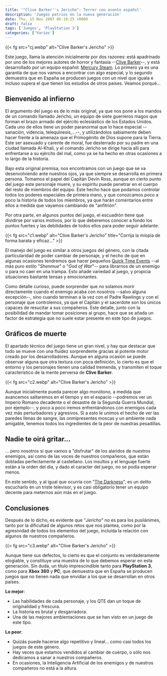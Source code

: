 ```yaml
---
title: '"Clive Barker''s Jericho": Terror con acento español'
description: 'Juegos patrios en la nueva generación'
date: Thu, 15 Nov 2007 06:19:25 +0000
draft: false
tags: ['Juegos', 'PlayStation 3']
categories: ['Varios']
---
```


{{< fg src="cj.webp" alt="Clive Barker's Jericho" >}}

Este juego, llama la atención inicialmente por dos razones: está apadrinado por uno de los mejores autores de horror y fantasía --[Clive Barker](http://es.wikipedia.org/wiki/Clive_Barker)--, y está desarrollado por un equipo español: [Mercury Steam](http://www.mercurysteam.com/). Lo primero ya es una garantía de que nos vamos a encontrar con algo especial, y lo segundo demuestra que en España se producen juegos con un nivel que iguala e incluso supera el que tienen los estudios de otros países. Veamos porqué...

## Bienvenido al infierno

El argumento del juego es de lo más original, ya que nos pone a los mandos de un comando llamado Jericho, un equipo de siete guerreros magos que forman el brazo armado del ejército eclesiástico de los Estados Unidos. Cada uno de ellos tiene un poder paranormal que lo hace especial --sanación, videncia, telequinesis,...--, y utilizándolos sabiamente deben hacer frente a la amenaza que el Primogénito de Dios supone para la Tierra. Este ser asexuado y carente de moral, fue desterrado por su padre en una ciudad llamada Al-Khali, y el comando Jericho se dirige hacia allí para enfrentarse a su ejército del mal, como ya se ha hecho en otras ocasiones a lo largo de la historia.

Bajo esta original premisa, nos encontramos con un juego que se va desenvolviendo ante nuestros ojos, ya que siempre se desarrolla en primera persona. Tomamos el papel del Capitán Devin Ross, aunque en cierto punto del juego este personaje muere, y su espíritu puede penetrar en el cuerpo del resto de miembros del equipo. Este hecho hace que podamos controlar todos los poderes especiales de primera mano, y que conozcamos poco a poco la historia de todos los miembros, ya que harán comentarios entre ellos a medida que vayamos cambiando de "anfitrión".

Por otra parte, en algunos puntos del juego, el escuadrón tiene que dividirse por varios motivos, por lo que deberemos conocer a fondo los puntos fuertes y las debilidades de todos ellos para poder seguir adelante.

{{< fg src="c1.webp" alt="Clive Barker's Jericho" title="Corrija la miopía de forma barata y eficaz..." >}}

El manejo del juego es similar a otros juegos del género, con la citada particularidad de poder cambiar de personaje, y el hecho de que en algunas ocasiones tendremos que hacer pequeños [Quick Time Events](http://en.wikipedia.org/wiki/Quick_Time_Event) --al más puro estilo "_Shenmue_" o "_God of War_"-- para librarnos de un enemigo o para no caer en una trampa. Esto añade variedad al juego, y propicia situaciones bastante tensas y emocionantes.

Como detalle curioso, puede sorprender que no solamos morir directamente cuando el enemigo acaba con nosotros --salvo alguna excepción--, sino cuando terminan a la vez con el Padre Rawlings y con el personaje que controlemos, ya que el Capitán y el sacerdote son los únicos capaces de resucitar a sus compañeros. Este detalle, junto con la posibilidad de mandar tomar posiciones al grupo, hace que se añada un factor de estrategia que no suele estar presente en este tipo de juegos.

## Gráficos de muerte

El apartado técnico del juego tiene un gran nivel, y hay que destacar que todo se mueve con una fluidez sorprendente gracias al potente motor creado por los desarrolladores. Aunque en alguna ocasión se puede observar alguna que otra textura con poca definición, lo cierto es que el entorno y los personajes tienen una calidad tremenda, y transmiten el toque característico de la mente perversa de **Clive Barker**.

{{< fg src="c2.webp" alt="Clive Barker's Jericho" >}}

Aunque inicialmente pueda parecer algo monótono, a medida que avancemos saltaremos en el tiempo y en el espacio --podremos ver un Imperio Romano decadente o el desastre de la Segunda Guerra Mundial, por ejemplo--, y poco a poco iremos enfrentándonos con enemigos cada vez más perturbadores y agresivos. Si a esto le unimos el hecho de ver las paredes llenas de sangre, las onmipresentes moscas y un ambiente nada amigable, tenemos todos los ingredientes de la peor de nuestras pesadillas.

## Nadie te oirá gritar...

... pero nosotros sí que vamos a "disfrutar" de los alaridos de nuestros enemigos, así como de las voces de nuestros compañeros, que están dobladas perfectamente al castellano. Los insultos y el lenguaje fuerte están a la orden del día, y dado el caracter del juego, no se podía esperar menos.

En este sentido, y al igual que ocurría con "[The Darkness](/the-darkness-del-comic-al-videojuego/)", es un delito escucharlo en un triste televisor, y es casi obligatorio tener un equipo decente para meternos aún más en el juego.

## Conclusiones

Después de lo dicho, es evidente que "_Jericho_" no es para los pusilánimes, tanto por la dificultad de algunos retos que nos plantea, como por la agresividad de todos los elementos del juego, incluída la relación con algunos de nuestros compañeros.

{{< fg src="c3.webp" alt="Clive Barker's Jericho" >}}

Aunque tiene sus defectos, lo cierto es que el conjunto es verdaderamente elogiable, y constituye una muestra de lo que debemos esperar en esta generación. Sin duda, un título imprescindible tanto para **PlayStation 3**, como para **Xbox 360** y **PC**, que demuestra que en España se producen juegos que no tienen nada que envidiar a los que se desarrollan en otros países.

**Lo mejor**:

*   Las habilidades de cada personaje, y los QTE dan un toque de originalidad y frescura.
*   La historia es brutal y desgarradora.
*   Una de las mejores ambientaciones que se han visto en un juego de este tipo.

**Lo peor**:

*   Quizás puede hacerse algo repetitivo y lineal... como casi todos los juegos de este género.
*   Hay veces que estamos vendidos al cambiar de cuerpo, o sólo nos dedicamos a sanar a nuestros compañeros.
*   En ocasiones, la Inteligencia Artificial de los enemigos y de nuestros compañeros no está a la altura.